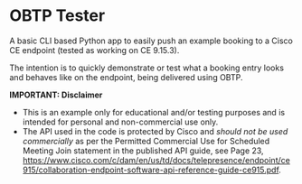 # OBTP Tester

A basic CLI based Python app to easily push an example booking to a Cisco CE endpoint (tested as working on CE 9.15.3).

The intention is to quickly demonstrate or test what a booking entry looks and behaves like on the endpoint, being delivered using OBTP.

**IMPORTANT: Disclaimer**

* This is an example only for educational and/or testing purposes and is intended for personal and non-commercial use only.
* The API used in the code is protected by Cisco and *should not be used commercially* as per the Permitted Commercial Use for Scheduled Meeting Join statement in the published API guide, see Page 23, https://www.cisco.com/c/dam/en/us/td/docs/telepresence/endpoint/ce915/collaboration-endpoint-software-api-reference-guide-ce915.pdf.
